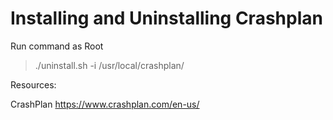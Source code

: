 # Installing and Uninstalling Crashplan

Run command as Root
> ./uninstall.sh -i /usr/local/crashplan/

Resources:

CrashPlan
https://www.crashplan.com/en-us/